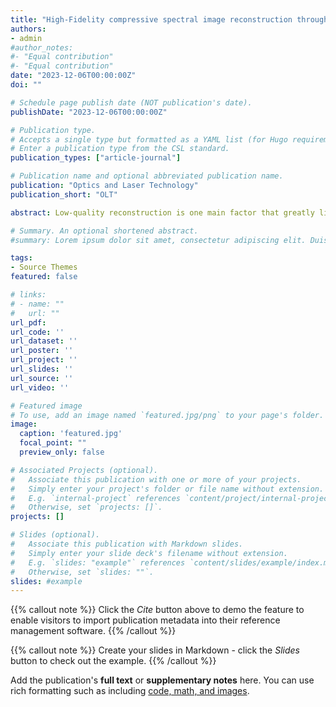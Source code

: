 ```yaml
---
title: "High-Fidelity compressive spectral image reconstruction through a novel Non-Convex Non-Local Low-Rank tensor approximation model"
authors:
- admin
#author_notes:
#- "Equal contribution"
#- "Equal contribution"
date: "2023-12-06T00:00:00Z"
doi: ""

# Schedule page publish date (NOT publication's date).
publishDate: "2023-12-06T00:00:00Z"

# Publication type.
# Accepts a single type but formatted as a YAML list (for Hugo requirements).
# Enter a publication type from the CSL standard.
publication_types: ["article-journal"]

# Publication name and optional abbreviated publication name.
publication: "Optics and Laser Technology"
publication_short: "OLT"

abstract: Low-quality reconstruction is one main factor that greatly limits the development of snapshot compressive imaging (SCI) systems. The common algorithms usually unfold a 3D hyperspectral image (HSI) into a vector or matrix which inevitably corrupts the intrinsic structure of the HSI and insufficiently discovers its prior information. To fully exploit the underlying structures and internal correlations of the HSIs, this paper proposes a novel non-convex model based on Non-Local low-rank Tensor Approximation with Hyper-Laplacian priori (HL), named HL-NLTA, which effectively combines local and non-local similarity information from fused spectral and spatial perspectives. Specifically, a non-local low-rank tensor model based on the minimax concave plus (MCP) penalty and log sum (LS) penalty separately is developed which can simultaneously exploit two intrinsic properties of HSI, i.e., global correlation along the spectral domain (GCAS) and non-local self-similarity along the spatial domain (NSAS). Furthermore, the Hyper-Laplacian priori regularized through a non-convex ℓp (0 < p < 1) norm can preserve well the spectral and spatial structure. An optimization algorithm based on the alternating direction multiplier method (ADMM) framework is designed and accelerated by the Generalized shrinkage/ thresholding (GST) algorithm and the fast Fourier transform (FFT) to solve the new nonconvex model. Extensive simulation results on public datasets and experimental results on our real CASSI system indicate that the proposed method enables high-fidelity HSI reconstructions in terms of simultaneous spatial structure detail recovery and spectral preservation. These results verify the effectiveness of the proposed model for snapshot compressive imaging (e.g., Coded aperture snapshot spectral imaging CASSI).

# Summary. An optional shortened abstract.
#summary: Lorem ipsum dolor sit amet, consectetur adipiscing elit. Duis posuere tellus ac convallis placerat. Proin tincidunt magna sed ex sollicitudin condimentum.

tags:
- Source Themes
featured: false

# links:
# - name: ""
#   url: ""
url_pdf: 
url_code: ''
url_dataset: ''
url_poster: ''
url_project: ''
url_slides: ''
url_source: ''
url_video: ''

# Featured image
# To use, add an image named `featured.jpg/png` to your page's folder. 
image:
  caption: 'featured.jpg'
  focal_point: ""
  preview_only: false

# Associated Projects (optional).
#   Associate this publication with one or more of your projects.
#   Simply enter your project's folder or file name without extension.
#   E.g. `internal-project` references `content/project/internal-project/index.md`.
#   Otherwise, set `projects: []`.
projects: []

# Slides (optional).
#   Associate this publication with Markdown slides.
#   Simply enter your slide deck's filename without extension.
#   E.g. `slides: "example"` references `content/slides/example/index.md`.
#   Otherwise, set `slides: ""`.
slides: #example
---
```


{{% callout note %}}
Click the *Cite* button above to demo the feature to enable visitors to import publication metadata into their reference management software.
{{% /callout %}}

{{% callout note %}}
Create your slides in Markdown - click the *Slides* button to check out the example.
{{% /callout %}}

Add the publication's **full text** or **supplementary notes** here. You can use rich formatting such as including [code, math, and images](https://docs.hugoblox.com/content/writing-markdown-latex/).
